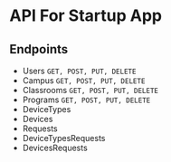 # API For Startup App

## Endpoints

- Users
  `GET, POST, PUT, DELETE`
- Campus
  `GET, POST, PUT, DELETE`
- Classrooms
  `GET, POST, PUT, DELETE`
- Programs
  `GET, POST, PUT, DELETE`
- DeviceTypes
- Devices
- Requests
- DeviceTypesRequests
- DevicesRequests
